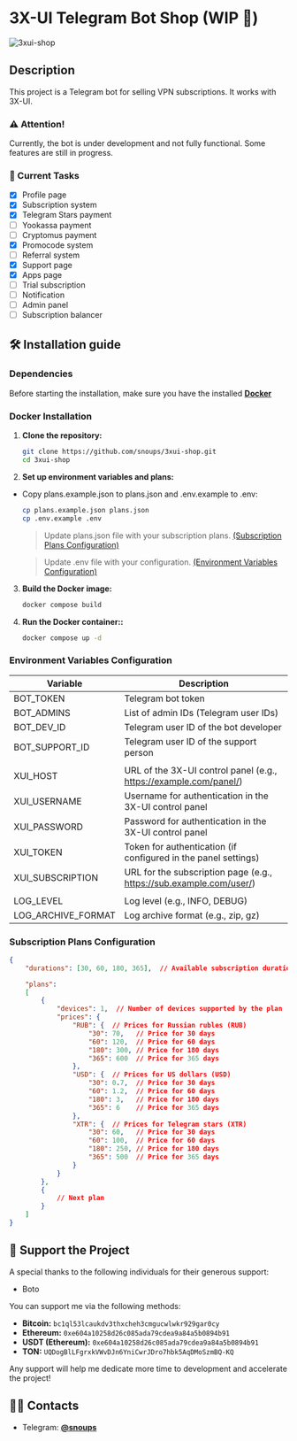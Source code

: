 # 3X-UI Telegram Bot Shop (WIP 🚧)
![3xui-shop](https://github.com/user-attachments/assets/d037594e-75d1-4394-a983-01e950dde278)

## Description

This project is a Telegram bot for selling VPN subscriptions. It works with 3X-UI.

### ⚠️ Attention!
Currently, the bot is under development and not fully functional. Some features are still in progress.

### 🚧 Current Tasks
- [x] Profile page
- [x] Subscription system
- [x] Telegram Stars payment
- [ ] Yookassa payment
- [ ] Cryptomus payment
- [x] Promocode system
- [ ] Referral system
- [x] Support page
- [x] Apps page
- [ ] Trial subscription
- [ ] Notification
- [ ] Admin panel
- [ ] Subscription balancer

## 🛠️ Installation guide

### Dependencies

Before starting the installation, make sure you have the installed [**Docker**](https://www.docker.com/)

### Docker Installation

1. **Clone the repository:**
   ```bash
   git clone https://github.com/snoups/3xui-shop.git
   cd 3xui-shop
   ```

2. **Set up environment variables and plans:**
- Copy plans.example.json to plans.json and .env.example to .env:
    ```bash
    cp plans.example.json plans.json
    cp .env.example .env
    ```
    > Update plans.json file with your subscription plans. [(Subscription Plans Configuration)](#subscription-plans-configuration) 

    > Update .env file with your configuration. [(Environment Variables Configuration)](#environment-variables-configuration)

3. **Build the Docker image:**
   ```bash
   docker compose build
   ```

4. **Run the Docker container::**
   ```bash
   docker compose up -d
   ```

### Environment Variables Configuration

| Variable | Description |
|-|-|
| BOT_TOKEN | Telegram bot token |
| BOT_ADMINS | List of admin IDs (Telegram user IDs)
| BOT_DEV_ID | Telegram user ID of the bot developer |
| BOT_SUPPORT_ID | Telegram user ID of the support person |
| | |
| XUI_HOST | URL of the 3X-UI control panel (e.g., https://example.com/panel/) |
| XUI_USERNAME | Username for authentication in the 3X-UI control panel |
| XUI_PASSWORD | Password for authentication in the 3X-UI control panel |
| XUI_TOKEN | Token for authentication (if configured in the panel settings) |
| XUI_SUBSCRIPTION | URL for the subscription page (e.g., https://sub.example.com/user/) |
| | |
| LOG_LEVEL | Log level (e.g., INFO, DEBUG) |
| LOG_ARCHIVE_FORMAT | Log archive format (e.g., zip, gz) |

### Subscription Plans Configuration

```json
{
    "durations": [30, 60, 180, 365],  // Available subscription durations in days

    "plans": 
    [
        {
            "devices": 1,  // Number of devices supported by the plan
            "prices": {
                "RUB": {  // Prices for Russian rubles (RUB)
                    "30": 70,   // Price for 30 days
                    "60": 120,  // Price for 60 days
                    "180": 300, // Price for 180 days
                    "365": 600  // Price for 365 days
                },
                "USD": {  // Prices for US dollars (USD)
                    "30": 0.7,  // Price for 30 days
                    "60": 1.2,  // Price for 60 days
                    "180": 3,   // Price for 180 days
                    "365": 6    // Price for 365 days
                },
                "XTR": {  // Prices for Telegram stars (XTR)
                    "30": 60,   // Price for 30 days
                    "60": 100,  // Price for 60 days
                    "180": 250, // Price for 180 days
                    "365": 500  // Price for 365 days
                }
            }
        },
        {
            // Next plan
        }
    ]
}
```

## 💸 Support the Project

A special thanks to the following individuals for their generous support:

- Boto

You can support me via the following methods:

- **Bitcoin:** `bc1ql53lcaukdv3thxcheh3cmgucwlwkr929gar0cy`
- **Ethereum:** `0xe604a10258d26c085ada79cdea9a84a5b0894b91`
- **USDT (Ethereum):** `0xe604a10258d26c085ada79cdea9a84a5b0894b91`
- **TON:** `UQDogBlLFgrxkVWvDJn6YniCwrJDro7hbk5AqDMoSzmBQ-KQ`

Any support will help me dedicate more time to development and accelerate the project!

## 👨‍💻 Contacts

- Telegram: [**@snoups**](https://t.me/snoups)

